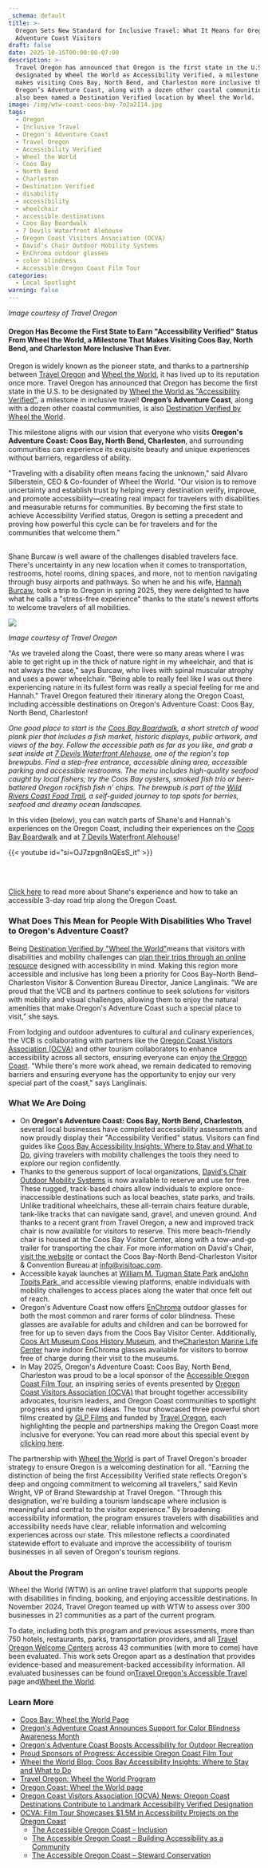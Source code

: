 ```yaml
---
_schema: default
title: >-
  Oregon Sets New Standard for Inclusive Travel: What It Means for Oregon's
  Adventure Coast Visitors
draft: false
date: 2025-10-15T00:00:00-07:00
description: >-
  Travel Oregon has announced that Oregon is the first state in the U.S. to be
  designated by Wheel the World as Accessibility Verified, a milestone that
  makes visiting Coos Bay, North Bend, and Charleston more inclusive than ever.
  Oregon’s Adventure Coast, along with a dozen other coastal communities, has
  also been named a Destination Verified location by Wheel the World.
image: /img/wtw-coast-coos-bay-7o2a2114.jpg
tags:
  - Oregon
  - Inclusive Travel
  - Oregon's Adventure Coast
  - Travel Oregon
  - Accessibility Verified
  - Wheel the World
  - Coos Bay
  - North Bend
  - Charleston
  - Destination Verified
  - disability
  - accessibility
  - wheelchair
  - accessible destinations
  - Coos Bay Boardwalk
  - 7 Devils Waterfront Alehouse
  - Oregon Coast Visitors Association (OCVA)
  - David's Chair Outdoor Mobility Systems
  - EnChroma outdoor glasses
  - color blindness
  - Accessible Oregon Coast Film Tour
categories:
  - Local Spotlight
warning: false
---
```

*Image courtesy of Travel Oregon*

#### Oregon Has Become the First State to Earn "Accessibility Verified" Status From Wheel the World, a Milestone That Makes Visiting Coos Bay, North Bend, and Charleston More Inclusive Than Ever.

Oregon is widely known as the pioneer state, and thanks to a partnership between [<u>Travel Oregon</u>](https://traveloregon.com/) and [<u>Wheel the World</u>](https://wheeltheworld.com/), it has lived up to its reputation once more. Travel Oregon has announced that Oregon has become the first state in the U.S. to be designated by [Wheel the World as "Accessibility Verified"](https://industry.traveloregon.com/programs/accessible-travel/wheel-the-world-program/), a milestone in inclusive travel! **Oregon’s Adventure Coast**, along with a dozen other coastal communities, is also [Destination Verified by Wheel the World](https://wheeltheworld.com/accessible-travel/usa/oregon/coos-bay).

This milestone aligns with our vision that everyone who visits **Oregon's Adventure Coast: Coos Bay, North Bend, Charleston**, and surrounding communities can experience its exquisite beauty and unique experiences without barriers, regardless of ability.

"Traveling with a disability often means facing the unknown," said Alvaro Silberstein, CEO & Co-founder of Wheel the World. "Our vision is to remove uncertainty and establish trust by helping every destination verify, improve, and promote accessibility—creating real impact for travelers with disabilities and measurable returns for communities. By becoming the first state to achieve Accessibility Verified status, Oregon is setting a precedent and proving how powerful this cycle can be for travelers and for the communities that welcome them."

<br>Shane Burcaw is well aware of the challenges disabled travelers face. There's uncertainty in any new location when it comes to transportation, restrooms, hotel rooms, dining spaces, and more, not to mention navigating through busy airports and pathways. So when he and his wife, [<u>Hannah Burcaw</u>](https://www.instagram.com/hannahayl/?hl=en), took a trip to Oregon in spring 2025, they were delighted to have what he calls a "stress-free experience" thanks to the state's newest efforts to welcome travelers of all mobilities.

![](/img/wtw-coast-coos-bay-tai10133.jpg)

*Image courtesy of Travel Oregon*

"As we traveled along the Coast, there were so many areas where I was able to get right up in the thick of nature right in my wheelchair, and that is not always the case," says Burcaw, who lives with spinal muscular atrophy and uses a power wheelchair. "Being able to really feel like I was out there experiencing nature in its fullest form was really a special feeling for me and Hannah." Travel Oregon featured their itinerary along the Oregon Coast, including accessible destinations on Oregon's Adventure Coast: Coos Bay, North Bend, Charleston!

*One good place to start is the* [*<u>Coos Bay Boardwalk</u>*](https://visittheoregoncoast.com/cities/coos-bay/activities/coos-bay-boardwalk/)*, a short stretch of wood plank pier that includes a fish market, historic displays, public artwork, and views of the bay. Follow the accessible path as far as you like, and grab a seat inside at* [*<u>7 Devils Waterfront Alehouse</u>*](https://7devilsbrewery.com/waterfront-ale-house/)*, one of the region's top brewpubs. Find a step-free entrance, accessible dining area, accessible parking and accessible restrooms. The menu includes high-quality seafood caught by local fishers; try the Coos Bay oysters, smoked fish trio or beer-battered Oregon rockfish fish n' chips. The brewpub is part of the* [*<u>Wild Rivers Coast Food Trail</u>*](https://www.wrcfoodtrail.com/)*, a self-guided journey to top spots for berries, seafood and dreamy ocean landscapes.*

In this video (below), you can watch parts of Shane's and Hannah's experiences on the Oregon Coast, including their experiences on the [<u>Coos Bay Boardwalk</u>](https://visittheoregoncoast.com/cities/coos-bay/activities/coos-bay-boardwalk/) and at [7 Devils Waterfront Alehouse](https://7devilsbrewery.com/waterfront-ale-house/)!

{{< youtube id="si=OJ7zpgn8nQEsS_it" >}}

<br>&nbsp;<br>

[Click here](https://traveloregon.com/things-to-do/eat-drink/artisan-producers/accessible-road-trip-along-the-oregon-coast/) to read more about Shane's experience and how to take an accessible 3-day road trip along the Oregon Coast.

### What Does This Mean for People With Disabilities Who Travel to Oregon's Adventure Coast?

Being [Destination Verified by "Wheel the World"](https://wheeltheworld.com/accessible-travel/usa/oregon/coos-bay?srsltid=AfmBOoogzxMKVgV9NBFGTjOZxYEDWGrqe3Vuuh2mxf__EZQ3gTo3bnPz)means that visitors with disabilities and mobility challenges can [plan their trips through an online resource](https://blog.wheeltheworld.com/where-to-stay-and-what-to-do-in-coos-bay-and-their-accessibility/) designed with accessibility in mind. Making this region more accessible and inclusive has long been a priority for Coos Bay–North Bend–Charleston Visitor & Convention Bureau Director, Janice Langlinais. "We are proud that the VCB and its partners continue to seek solutions for visitors with mobility and visual challenges, allowing them to enjoy the natural amenities that make Oregon's Adventure Coast such a special place to visit," she says.

From lodging and outdoor adventures to cultural and culinary experiences, the VCB is collaborating with partners like the [<u>Oregon Coast Visitors Association (OCVA)</u>](https://visittheoregoncoast.com/) and other tourism collaborators to enhance accessibility across all sectors, ensuring everyone can enjoy [the Oregon Coast](https://wheeltheworld.com/accessible-travel/usa/oregon/oregon-coast). "While there's more work ahead, we remain dedicated to removing barriers and ensuring everyone has the opportunity to enjoy our very special part of the coast," says Langlinais.

### What We Are Doing

* On **Oregon's Adventure Coast: Coos Bay, North Bend, Charleston**, several local businesses have completed accessibility assessments and now proudly display their "Accessibility Verified" status. Visitors can find guides like [<u>Coos Bay Accessibility Insights: Where to Stay and What to Do,</u>](https://blog.wheeltheworld.com/where-to-stay-and-what-to-do-in-coos-bay-and-their-accessibility/) giving travelers with mobility challenges the tools they need to explore our region confidently.
* Thanks to the generous support of local organizations, [<u>David's Chair Outdoor Mobility Systems</u>](https://www.oregonsadventurecoast.com/blog/oregon-s-adventure-coast-boosts-accessibility-for-outdoor-recreation/) is now available to reserve and use for free. These rugged, track-based chairs allow individuals to explore once-inaccessible destinations such as local beaches, state parks, and trails. Unlike traditional wheelchairs, these all-terrain chairs feature durable, tank-like tracks that can navigate sand, gravel, and uneven ground. And thanks to a recent grant from Travel Oregon, a new and improved track chair is now available for visitors to reserve. This more beach-friendly chair is housed at the Coos Bay Visitor Center, along with a tow-and-go trailer for transporting the chair. For more information on David's Chair, [<u>visit the website</u>](https://davidschair.org/) or contact the Coos Bay-North Bend-Charleston Visitor & Convention Bureau at [info@visitoac.com](mailto:info@visitoac.com).
* Accessible kayak launches at [<u>William M. Tugman State Park</u>](https://stateparks.oregon.gov/index.cfm?do=park.profile&amp;parkId=69) and[<u>John Topits Park,</u>](https://www.coosbayor.gov/community/city-parks/john-topits-park-empire-lakes)<u> </u>and accessible viewing platforms, enable individuals with mobility challenges to access places along the water that once felt out of reach.
* Oregon's Adventure Coast now offers [<u>EnChroma</u>](https://enchroma.com/) outdoor glasses for both the most common and rarer forms of color blindness. These glasses are available for adults and children and can be borrowed for free for up to seven days from the Coos Bay Visitor Center. Additionally, [<u>Coos Art Museum</u>](https://coosartmuseum.org/),[<u>Coos History Museum</u>](https://cooshistory.org/), and the[<u>Charleston Marine Life Center</u>](https://cmlc.uoregon.edu/) have indoor EnChroma glasses available for visitors to borrow free of charge during their visit to the museums.
* In May 2025, Oregon's Adventure Coast: Coos Bay, North Bend, Charleston was proud to be a local sponsor of the [Accessible Oregon Coast Film Tour](https://visittheoregoncoast.com/industry-news/thats-a-wrap-on-the-accessible-oregon-coast-film-tour/), an inspiring series of events presented by [<u>Oregon Coast Visitors Association (OCVA)</u>](https://visittheoregoncoast.com/) that brought together accessibility advocates, tourism leaders, and Oregon Coast communities to spotlight progress and ignite new ideas. The tour showcased three powerful short films created by [GLP Films](https://www.glpfilms.com/) and funded by [Travel Oregon](https://traveloregon.com/), each highlighting the people and partnerships making the Oregon Coast more inclusive for everyone. You can read more about this special event by [<u>clicking here</u>](https://www.oregonsadventurecoast.com/blog/proud-sponsors-of-progress-accessible-oregon-coast-film-tour/).

The partnership with [<u>Wheel the World</u>](https://wheeltheworld.com/accessible-travel/usa/oregon) is part of Travel Oregon's broader strategy to ensure Oregon is a welcoming destination for all. "Earning the distinction of being the first Accessibility Verified state reflects Oregon's deep and ongoing commitment to welcoming all travelers," said Kevin Wright, VP of Brand Stewardship at Travel Oregon. "Through this designation, we're building a tourism landscape where inclusion is meaningful and central to the visitor experience." By broadening accessibility information, the program ensures travelers with disabilities and accessibility needs have clear, reliable information and welcoming experiences across our state. This milestone reflects a coordinated statewide effort to evaluate and improve the accessibility of tourism businesses in all seven of Oregon's tourism regions.

### **About the Program**

Wheel the World (WTW) is an online travel platform that supports people with disabilities in finding, booking, and enjoying accessible destinations. In November 2024, Travel Oregon teamed up with WTW to assess over 300 businesses in 21 communities as a part of the current program.

To date, including both this program and previous assessments, more than 750 hotels, restaurants, parks, transportation providers, and all [<u>Travel Oregon Welcome Centers</u>](https://traveloregon.com/things-to-do/visit-a-state-welcome-center/?utm_actcampaign=521178875&amp;utm_source=bing&amp;utm_medium=cpc&amp;utm_campaign=**LP%20-%20Oregon&amp;utm_term=Oregon%20Welcome%20Center&amp;utm_content=Oregon%20Welcome%20Center) across 43 communities (with more to come) have been evaluated. This work sets Oregon apart as a destination that provides evidence-based and measurement-backed accessibility information. All evaluated businesses can be found on[<u>Travel Oregon's Accessible Travel</u>](https://traveloregon.com/accessible-travel/) page and[<u>Wheel the World</u>](https://wheeltheworld.com/accessible-travel/usa/oregon).

### Learn More

* [Coos Bay: Wheel the World Page](https://wheeltheworld.com/accessible-travel/usa/oregon/coos-bay?srsltid=AfmBOoogzxMKVgV9NBFGTjOZxYEDWGrqe3Vuuh2mxf__EZQ3gTo3bnPz)
* [Oregon's Adventure Coast Announces Support for Color Blindness Awareness Month](https://www.oregonsadventurecoast.com/blog/oregon-s-adventure-coast-announces-support-for-color-blindness-awareness-month/)
* [Oregon's Adventure Coast Boosts Accessibility for Outdoor Recreation](https://www.oregonsadventurecoast.com/blog/oregon-s-adventure-coast-boosts-accessibility-for-outdoor-recreation/)
* [Proud Sponsors of Progress: Accessible Oregon Coast Film Tour](https://www.oregonsadventurecoast.com/blog/proud-sponsors-of-progress-accessible-oregon-coast-film-tour/)
* [Wheel the World Blog: Coos Bay Accessibility Insights: Where to Stay and What to Do](https://blog.wheeltheworld.com/where-to-stay-and-what-to-do-in-coos-bay-and-their-accessibility/)
* [Travel Oregon: Wheel the World Program](https://industry.traveloregon.com/programs/accessible-travel/wheel-the-world-program/)
* [Oregon Coast: Wheel the World page](https://wheeltheworld.com/accessible-travel/usa/oregon/oregon-coast)
* [Oregon Coast Visitors Association (OCVA) News: Oregon Coast Destinations Contribute to Landmark Accessibility Verified Designation](https://industry.visittheoregoncoast.com/industry-news/oregon-coast-destinations-contribute-to-landmark-accessibility-verified-designation/)
* [OCVA: Film Tour Showcases $1.5M in Accessibility Projects on the Oregon Coast](https://industry.visittheoregoncoast.com/industry-news/thats-a-wrap-on-the-accessible-oregon-coast-film-tour/)
  * [The Accessible Oregon Coast – Inclusion](https://youtu.be/CaY4t-ZtZL0?si=VT1KSXjjcfYKXl3a)
  * [The Accessible Oregon Coast – Building Accessibility as a Community](https://youtu.be/sYbZ8JBc_ac)
  * [The Accessible Oregon Coast – Steward Conservation](https://youtu.be/qPWN1Fnol08)